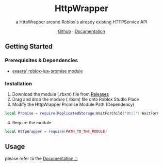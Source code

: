 <div align="center">
<h1 align="center">HttpWrapper</h1>
  <p align="center">
    a HttpWrapper around Roblox's already existing HTTPService API
  </p>
    <a href="https://github.com/OssieNomae/HttpWrapper">Github</a>
    ·
    <a href="https://github.com/OssieNomae/HttpWrapper/wiki#documentation">Documentation</a>
</div>

## Getting Started
### Prerequisites & Dependencies
- [evaera' roblox-lua-promise module](https://github.com/evaera/roblox-lua-promise)

### Installation
1. Download the module (.rbxm) file from [Releases](https://github.com/OssieNomae/HttpWrapper/releases)
2. Drag and drop the module (.rbxm) file onto Roblox Studio Place
3. Modify the HttpWrapper Promise Module Path (Dependency)
```lua
local Promise = require(ReplicatedStorage:WaitForChild("Util"):WaitForChild("Promise")) -- Path to the PROMISE Module
```
4. Require the module
```lua
local HttpWrapper = require(PATH_TO_THE_MODULE)
```
## Usage
please refer to the [Documentation 🖱️](https://github.com/OssieNomae/HttpWrapper/wiki#documentation)

